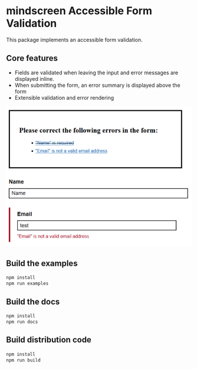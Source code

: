 # mindscreen Accessible Form Validation

This package implements an accessible form validation.

## Core features
* Fields are validated when leaving the input and error messages are displayed inline.
* When submitting the form, an error summary is displayed above the form
* Extensible validation and error rendering

![Screenshot of a form with inline errors and error summary above](docs/screenshot.png)

## Build the examples
```
npm install
npm run examples
```

## Build the docs
```
npm install
npm run docs
```

## Build distribution code
```
npm install
npm run build
```
